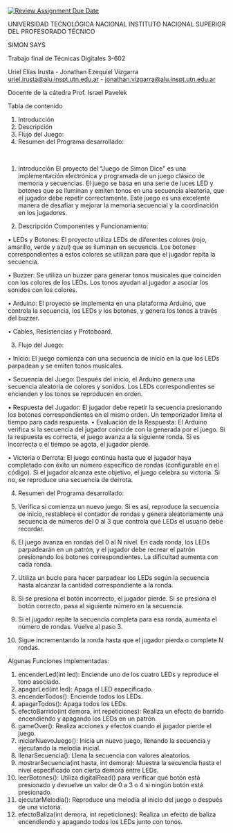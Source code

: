 [![Review Assignment Due Date](https://classroom.github.com/assets/deadline-readme-button-24ddc0f5d75046c5622901739e7c5dd533143b0c8e959d652212380cedb1ea36.svg)](https://classroom.github.com/a/lY6sRjHW)




UNIVERSIDAD TECNOLÓGICA NACIONAL 
INSTITUTO NACIONAL SUPERIOR DEL PROFESORADO TÉCNICO


SIMON SAYS

Trabajo final de Técnicas Digitales 3-602

Uriel Elías Irusta - Jonathan Ezequiel Vizgarra
uriel.irusta@alu.inspt.utn.edu.ar - jonathan.vizgarra@alu.inspt.utn.edu.ar
         

Docente de la cátedra
Prof. Israel Pavelek


Tabla de contenido
1. Introducción	
2. Descripción
3. Flujo del Juego:
4. Resumen del Programa desarrollado:

 
1. Introducción
El proyecto del "Juego de Simon Dice" es una implementación electrónica y programada de un juego clásico de memoria y secuencias. 
El juego se basa en una serie de luces LED y botones que se iluminan y emiten tonos en una secuencia aleatoria, que el jugador debe repetir correctamente. 
Este juego es una excelente manera de desafiar y mejorar la memoria secuencial y la coordinación en los jugadores.

2. Descripción
Componentes y Funcionamiento:

•	LEDs y Botones: El proyecto utiliza LEDs de diferentes colores (rojo, amarillo, verde y azul) que se iluminan en secuencia. 
Los botones correspondientes a estos colores se utilizan para que el jugador repita la secuencia.

•	Buzzer: Se utiliza un buzzer para generar tonos musicales que coinciden con los colores de los LEDs. 
Los tonos ayudan al jugador a asociar los sonidos con los colores.

•	Arduino: El proyecto se implementa en una plataforma Arduino, que controla la secuencia, los LEDs y los botones, y genera los tonos a través del buzzer.

•	Cables, Resistencias y Protoboard.

3. Flujo del Juego:

•	Inicio: El juego comienza con una secuencia de inicio en la que los LEDs parpadean y se emiten tonos musicales.

•	Secuencia del Juego: Después del inicio, el Arduino genera una secuencia aleatoria de colores y sonidos. Los LEDs correspondientes se encienden y los tonos se reproducen en orden.

•	Respuesta del Jugador: El jugador debe repetir la secuencia presionando los botones correspondientes en el mismo orden. Un temporizador limita el tiempo para cada respuesta.
•	Evaluación de la Respuesta: El Arduino verifica si la secuencia del jugador coincide con la generada por el juego. 
Si la respuesta es correcta, el juego avanza a la siguiente ronda. Si es incorrecta o el tiempo se agota, el jugador pierde.

•	Victoria o Derrota: El juego continúa hasta que el jugador haya completado con éxito un número específico de rondas (configurable en el código). 
Si el jugador alcanza este objetivo, el juego celebra su victoria. Si no, se reproduce una secuencia de derrota.


4. Resumen del Programa desarrollado:
1.	Verifica si comienza un nuevo juego. Si es así, reproduce la secuencia de inicio, restablece el contador de rondas y genera aleatoriamente una secuencia de números del 0 al 3 que controla qué LEDs el usuario debe recordar.

2.	El juego avanza en rondas del 0 al N nivel. En cada ronda, los LEDs parpadearán en un patrón, y el jugador debe recrear el patrón presionando los botones correspondientes. La dificultad aumenta con cada ronda.

3.	Utiliza un bucle para hacer parpadear los LEDs según la secuencia hasta alcanzar la cantidad correspondiente a la ronda.

4.	Si se presiona el botón incorrecto, el jugador pierde. Si se presiona el botón correcto, pasa al siguiente número en la secuencia.

5.	Si el jugador repite la secuencia completa para esa ronda, aumenta el número de rondas. Vuelve al paso 3.

6.	Sigue incrementando la ronda hasta que el jugador pierda o complete N rondas.

Algunas Funciones implementadas:
1.	encenderLed(int led): Enciende uno de los cuatro LEDs y reproduce el tono asociado.
2.	apagarLed(int led): Apaga el LED especificado.
3.	encenderTodos(): Enciende todos los LEDs.
4.	apagarTodos(): Apaga todos los LEDs.
5.	efectoBarrido(int demora, int repeticiones): Realiza un efecto de barrido encendiendo y apagando los LEDs en un patrón.
6.	gameOver(): Realiza acciones y efectos cuando el jugador pierde el juego.
7.	iniciarNuevoJuego(): Inicia un nuevo juego, llenando la secuencia y ejecutando la melodía inicial.
8.	llenarSecuencia(): Llena la secuencia con valores aleatorios.
9.	mostrarSecuencia(int hasta, int demora): Muestra la secuencia hasta el nivel especificado con cierta demora entre LEDs.
10.	leerBotones(): Utiliza digitalRead() para verificar qué botón está presionado y devuelve un valor de 0 a 3 o 4 si ningún botón está presionado.
11.	ejecutarMelodia(): Reproduce una melodía al inicio del juego o después de una victoria.
12.	efectoBaliza(int demora, int repeticiones): Realiza un efecto de baliza encendiendo y apagando todos los LEDs junto con tonos.




